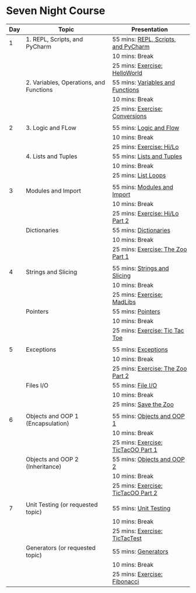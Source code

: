 # Seven Night Course
 
| Day   | Topic                                    | Presentation                            |
| ----- | -----                                    | -------                                 |
| 1     | 1. REPL, Scripts, and PyCharm            | 55 mins: [REPL, Scripts, and PyCharm]() |
|       |                                          | 10 mins: Break                          |
|       |                                          | 25 mins: [Exercise: HelloWorld]()       |
|       | 2. Variables, Operations, and Functions  | 55 mins: [Variables and Functions]()    |
|       |                                          | 10 mins: Break                          |
|       |                                          | 25 mins: [Exercise: Conversions]()      |
| | | |
| 2     | 3. Logic and FLow                        | 55 mins: [Logic and Flow]()             |
|       |                                          | 10 mins: Break                          |             
|       |                                          | 25 mins: [Exercise: Hi/Lo]()            |
|       | 4. Lists and Tuples                      | 55 mins: [Lists and Tuples]()           |
|       |                                          | 10 mins: Break                          |
|       |                                          | 25 mins: [List Loops]()                 |
| | | |
| 3     | Modules and Import                    | 55 mins: [Modules and Import]()         |
|       |                                       | 10 mins: Break                          |
|       |                                       | 25 mins: [Exercise: Hi/Lo Part 2]()     |
|       | Dictionaries                          | 55 mins: [Dictionaries]()               |
|       |                                       | 10 mins: Break                          |
|       |                                       | 25 mins: [Exercise: The Zoo Part 1]()   |
| | | |
| 4     | Strings and Slicing                   | 55 mins: [Strings and Slicing]()        |
|       |                                       | 10 mins: Break                          |
|       |                                       | 25 mins: [Exercise: MadLibs]()          |                                                                                           
|       | Pointers                              | 55 mins: [Pointers]()                   |
|       |                                       | 10 mins: Break                          |
|       |                                       | 25 mins: [Exercise: Tic Tac Toe]()      |
| | | |
| 5     | Exceptions                            | 55 mins: [Exceptions]()                 |
|       |                                       | 10 mins: Break                          |
|       |                                       | 25 mins: [Exercise: The Zoo Part 2]()   | 
|       | Files I/O                             | 55 mins: [File I/O]()                   |
|       |                                       | 10 mins: Break                          |
|       |                                       | 25 mins: [Save the Zoo]()               |
| | | |
| 6     | Objects and OOP 1 (Encapsulation)     | 55 mins: [Objects and OOP 1]()          |
|       |                                       | 10 mins: Break                          |
|       |                                       | 25 mins: [Exercise: TicTacOO Part 1]()  |
|       | Objects and OOP 2 (Inheritance)       | 55 mins: [Objects and OOP 2]()          |
|       |                                       | 10 mins: Break                          |
|       |                                       | 25 mins: [Exercise: TicTacOO Part 2]()  |
| | | |
| 7     | Unit Testing (or requested topic)     | 55 mins: [Unit Testing]()               |
|       |                                       | 10 mins: Break                          |
|       |                                       | 25 mins: [Exercise: TicTacTest]()       |
|       | Generators (or requested topic)       | 55 mins: [Generators]()                 |
|       |                                       | 10 mins: Break                          |
|       |                                       | 25 mins: [Exercise: Fibonacci]()        |